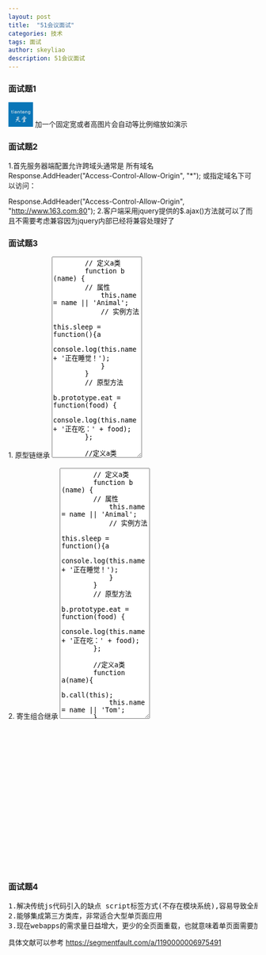 ```yaml
---
layout: post
title:  "51会议面试"
categories: 技术
tags: 面试
author: skeyliao
description: 51会议面试
---
```

<div class="parent_div">
<h3>面试题1</h3>
<div class="child_div">
<img src="/assets/images/logo.png"  style="width:50px;" />
加一个固定宽或者高图片会自动等比例缩放如演示
</div>
</div>


<div style="parent_div">
<h3>面试题2</h3>
<div class="child_div">
1.首先服务器端配置允许跨域头通常是  
所有域名
Response.AddHeader("Access-Control-Allow-Origin", "*");
或指定域名下可以访问：

Response.AddHeader("Access-Control-Allow-Origin", "http://www.163.com:80");
2.客户端采用jquery提供的$.ajax()方法就可以了而且不需要考虑兼容因为jquery内部已经将兼容处理好了
</div>
</div>



<div style="parent_div">
<h3>面试题3</h3>
<div class="child_div">
1. 原型链继承

<textarea class="form-control col-sm-12" style="height:400px">
        // 定义a类
        function b (name) {
        // 属性
            this.name = name || 'Animal';
            // 实例方法
            this.sleep = function(){a
                console.log(this.name + '正在睡觉！');
            }
        }
        // 原型方法
        b.prototype.eat = function(food) {
            console.log(this.name + '正在吃：' + food);
        };

        //定义a类
        function a(){ 
        }
        a.prototype = new b();
        a.prototype.name = 'cat';
        var cat = new a();
        console.log(cat.name);
        console.log(cat.eat('fish'));

</textarea>
</div>
<br>
<div>
    2. 寄生组合继承

<textarea class="form-control col-sm-12" style="height:500px">
        // 定义a类
        function b (name) {
        // 属性
            this.name = name || 'Animal';
            // 实例方法
            this.sleep = function(){a
                console.log(this.name + '正在睡觉！');
            }
        }
        // 原型方法
        b.prototype.eat = function(food) {
            console.log(this.name + '正在吃：' + food);
        };

        //定义a类
        function a(name){
            b.call(this);
            this.name = name || 'Tom';
        }
        (function(){
            // 创建一个没有实例方法的类
            var Super = function(){};
            Super.prototype = b.prototype;
            //将实例作为子类的原型
            a.prototype = new Super();
        })();



        var cat = new a();
        console.log(cat.name);
        console.log(cat.eat('fish'));

</textarea>

</div>

</div>


<div style="parent_div" style="margging-top:10px">
<h3 style="margin-top: 64%;">面试题4</h3>
<div class="child_div">
<pre>
1.解决传统js代码引入的缺点 script标签方式(不存在模块系统),容易导致全局冲突,开发者需要手动处理类库之间的依赖
2.能够集成第三方类库，非常适合大型单页面应用
3.现在webapps的需求量日益增大，更少的全页面重载，也就意味着单页面需要加载更多的代码，在用传统方式写js代码无疑是一场灾难
</pre>

具体文献可以参考  <a href="https://segmentfault.com/a/1190000006975491">https://segmentfault.com/a/1190000006975491</a>
</div>
</div>




